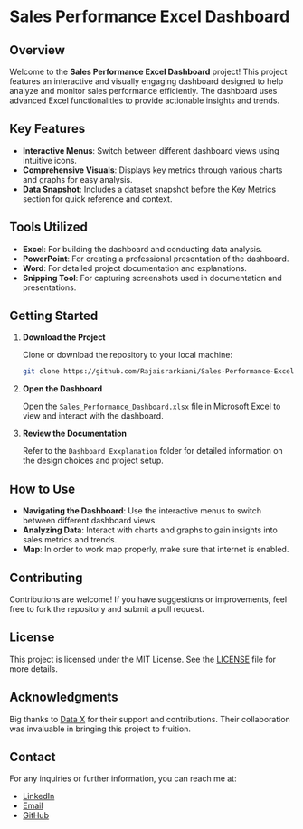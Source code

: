 # Sales Performance Excel Dashboard

## Overview

Welcome to the **Sales Performance Excel Dashboard** project! This project features an interactive and visually engaging dashboard designed to help analyze and monitor sales performance efficiently. The dashboard uses advanced Excel functionalities to provide actionable insights and trends.

## Key Features

- **Interactive Menus**: Switch between different dashboard views using intuitive icons.
- **Comprehensive Visuals**: Displays key metrics through various charts and graphs for easy analysis.
- **Data Snapshot**: Includes a dataset snapshot before the Key Metrics section for quick reference and context.

## Tools Utilized

- **Excel**: For building the dashboard and conducting data analysis.
- **PowerPoint**: For creating a professional presentation of the dashboard.
- **Word**: For detailed project documentation and explanations.
- **Snipping Tool**: For capturing screenshots used in documentation and presentations.

## Getting Started

1. **Download the Project**

   Clone or download the repository to your local machine:

   ```bash
   git clone https://github.com/Rajaisrarkiani/Sales-Performance-Excel-Dashboard.git
   ```

2. **Open the Dashboard**

   Open the `Sales_Performance_Dashboard.xlsx` file in Microsoft Excel to view and interact with the dashboard.

3. **Review the Documentation**

   Refer to the `Dashboard Exxplanation` folder for detailed information on the design choices and project setup.

## How to Use

- **Navigating the Dashboard**: Use the interactive menus to switch between different dashboard views.
- **Analyzing Data**: Interact with charts and graphs to gain insights into sales metrics and trends.
- **Map**: In order to work map properly, make sure that internet is enabled.

## Contributing

Contributions are welcome! If you have suggestions or improvements, feel free to fork the repository and submit a pull request.

## License

This project is licensed under the MIT License. See the [LICENSE](LICENSE) file for more details.

## Acknowledgments

Big thanks to [Data X](https://www.linkedin.com/company/datax-official/) for their support and contributions. Their collaboration was invaluable in bringing this project to fruition.
 
## Contact

For any inquiries or further information, you can reach me at:

- [LinkedIn](https://www.linkedin.com/in/raja-israr/)
- [Email](rajaisrarkiani01@gmail.com.com)
- [GitHub](https://github.com/Rajaisrarkiani)

